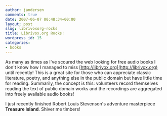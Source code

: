 ```yaml
---
author: jandersen
comments: true
date: 2007-06-07 00:48:34+00:00
layout: post
slug: librivoxorg-rocks
title: Librivox.org Rocks!
wordpress_id: 15
categories:
- books
---
```


As many as times as I've scoured the web looking for free audio books I don't know how I managed to miss [http://librivox.org](http://librivox.org) until recently!  This is a great site for those who can appreciate classic literature, poetry, and anything else in the public domain but have little time for reading.  Summarily, the concept is this:  volunteers record themselves reading the text of public domain works and the recordings are aggregated into freely available audio books!

I just recently finished Robert Louis Stevenson's adventure masterpiece **Treasure Island**.  Shiver me timbers!
